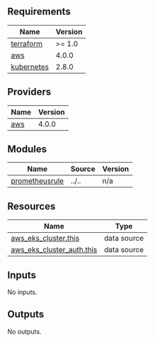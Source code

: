 <!-- BEGIN_TF_DOCS -->
## Requirements

| Name | Version |
|------|---------|
| <a name="requirement_terraform"></a> [terraform](#requirement\_terraform) | >= 1.0 |
| <a name="requirement_aws"></a> [aws](#requirement\_aws) | 4.0.0 |
| <a name="requirement_kubernetes"></a> [kubernetes](#requirement\_kubernetes) | 2.8.0 |

## Providers

| Name | Version |
|------|---------|
| <a name="provider_aws"></a> [aws](#provider\_aws) | 4.0.0 |

## Modules

| Name | Source | Version |
|------|--------|---------|
| <a name="module_prometheusrule"></a> [prometheusrule](#module\_prometheusrule) | ../.. | n/a |

## Resources

| Name | Type |
|------|------|
| [aws_eks_cluster.this](https://registry.terraform.io/providers/hashicorp/aws/4.0.0/docs/data-sources/eks_cluster) | data source |
| [aws_eks_cluster_auth.this](https://registry.terraform.io/providers/hashicorp/aws/4.0.0/docs/data-sources/eks_cluster_auth) | data source |

## Inputs

No inputs.

## Outputs

No outputs.
<!-- END_TF_DOCS -->